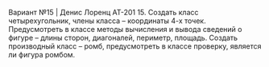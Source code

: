 Вариант №15 | Денис Лоренц АТ-201
15. Создать класс четырехугольник, члены класса – координаты 4-х точек. Предусмотреть в классе 
методы вычисления и вывода сведений о фигуре – длины сторон, диагоналей, периметр, площадь. 
Создать производный класс – ромб, предусмотреть в классе проверку, является ли фигура ромбом.
